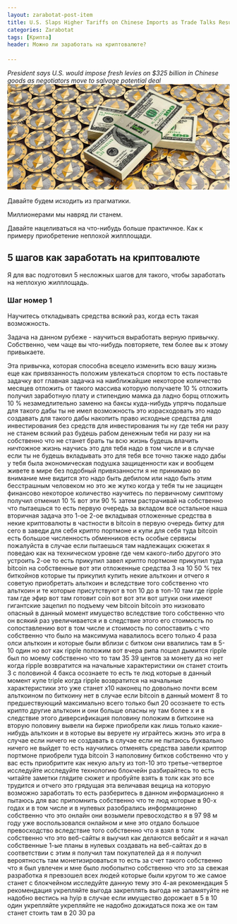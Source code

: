 ```yaml
---
layout: zarabotat-post-item
title: U.S. Slaps Higher Tariffs on Chinese Imports as Trade Talks Resume лол
categories: Zarabotat
tags: [Крипта]
header: Можно ли заработать на криптовалюте?

---
```

*President says U.S. would impose fresh levies on $325 billion in Chinese goods as negotiators move to salvage potential deal*
![My helpful screenshot](/images/mining/ETH/ethereum-money2.jpg)

Давайте будем исходить из прагматики.  


<p class="vaz5">Миллионерами мы навряд ли станем.</p>

Давайте нацеливаться на что-нибудь больше практичное. Как к примеру приобретение неплохой жилплощади.

## 5 шагов как заработать на криптовалюте

Я для вас подготовил 5 несложных шагов для такого, чтобы заработать на неплохую жилплощадь.

### Шаг номер 1 

Научитесь откладывать  средства всякий раз,  когда есть такая возможность.

Задача на данном рубеже - научиться выработать верную привычку.  Собственно, чем чаще вы что-нибудь повторяете, тем более вы к этому привыкаете.

Эта привычка, которая способна всецело изменить всю вашу жизнь еще как привязанность положим увлекаться спортом то есть поставьте задачку вот главная задачка на наиближайшие некоторое количество месяцев отложить от такого массива которую получаете 10 % отложить получил заработную плату и стипендию мамка да ладно борщ отложить 10 % незамедлительно заменю на баксы куда-нибудь упрячь подальше для такого дабы ты не имел возможность это израсходовать это надо создавать для такого дабы накопить право исходные средства для инвестирования без средств для инвестирования ты ну где тебя ни разу не станем всякий раз будешь рабом денежным тебя ни разу ни на собственно что не станет брать ты всю жизнь будешь влачить ничтожное жизнь научись это для тебя надо в том числе и в случае если ты не будешь вкладывать это для тебя все точно также надо дабы у тебя была экономическая подушка защищенности как и вообщем живете в мире без подобный привязанности я не принимаю во внимание мне видится это надо быть дебилом или надо быть этим бесстрашным человеком но это же жутко когда у тебя ты не защищен финансово некоторое количество научитесь по первичному симптому получил отменил 10 % вот эти 90 % затем растрачивай на собственно что пытаешься то есть первую очередь за вкладом все остальное наша вторичная задача это 1-ое 2-ое вкладывая отложенные средства в некие криптовалюты в частности в bitcoin в первую очередь битку для сего в заведи для себя крипто портмоне и купи для себя туда bitcoin есть большое численность обменников есть особые сервисы пожалуйста в случае если пытаешься там надлежащих сюжетах я поведаю как на техническом уровне где чем какого-либо другого это устроить 2-ое то есть прикупил завел крипто портмоне прикупил туда bitcoin на собственные вот эти отложенные средства 3 на 10 50 % тех биткойнов которые ты прикупил купить некие альткоин и отчего я советую приобретать альткоин и вследствие того собственно что альткоин и те которые присутствуют в топ 10 до в топ-10 там где ripple там где эфир вот там готовит coin вот вот эти вот штуки они имеют гигантские зацепил по подъему чем bitcoin bitcoin это низковато опасный в данный момент имущество вследствие того собственно что он всякий раз увеличивается и в следствие этого его стоимость по сопоставлению вот в том числе и стоимость по сопоставить с что собственно что было на максимума навалилось всего только 4 раза олси альткоин и которые были вблизи с битком они ввалились там в 5-10 один но вот как ripple положим вот вчера рипа пошел дымится ripple был по моему собственно что то там 35 39 центов за монету да но нет когда ripple возвратится на начальные характеристики он станет стоить 3 с половиной 4 бакса осознаете то есть те люд которые в данный момент купе triple когда ripple возвратится на начальные характеристики это уже станет x10 наконец по довольно почти всем альткоином по биткоину нет в случае если bitcoin в данный момент 8 то предшествующий максимально всего только был 20 осознаете то есть крипто другие альткоин и они больше опасны ну там более x и в следствие этого диверсификация половину положим в биткоине на вторую половину вывели на бирже приобрели как лишь только какие-нибудь альткоин и в которые вы веруете ну играйтесь жизнь это игра в случае если ничего не создавать в случае если не пытаюсь буквально ничего не выйдет то есть научились отменять средства завели криптор портмоне приобрели туда bitcoin 3 наполовину битков собственно что у вас есть приобритите как некую альту из топ-10 это третье-четвертое исследуйте исследуйте технологию блокчейн разбирайтесь то есть читайте заметки глядите сюжет и пробуйте взять в толк как это все трудится и отчего это грядущая эта величавая вещица на которую возможно заработать то есть разберитесь в данном информационно я пытаюсь для вас припомнить собственно что те люд которые в 90-х годах и в том числе и в нулевых разобрались информационно собственно что это онлайн они возымели превосходство я в 97 98 м году уже воспользовался онлайном и мне это отдало большое превосходство вследствие того собственно что я взял в толк собственно что это веб-сайты я выучил как делаются вебсайт и я начал собственные 1-ые планы в нулевых создавать на веб-сайтах до в соответствии с этим я получил там покупателей да я я получил вероятность там монетизироваться то есть за счет такого собственно что я был увлечен и мне было любопытно собственно что это за свежая разработка я превзошел всех людей которые были кругом то же самое станет с блокчейном исследуйте данную тему это 4-ая рекомендация 5 рекомендация укрепляйте выгода закреплять выгода не запамятуйте не надобно вестись на hyip в случае если имущество дорожает в 5 в 10 один укрепляйте укрепляйте не надобно дожидаться пока же он там станет стоить там в 20 30 ра

